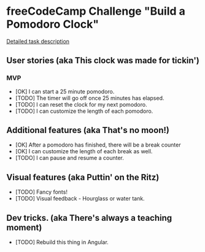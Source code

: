 # freeCodeCamp Challenge "Build a Pomodoro Clock"

[Detailed task description](https://www.freecodecamp.com/challenges/build-a-pomodoro-clock)

## User stories (aka This clock was made for tickin')
### MVP
- [OK] I can start a 25 minute pomodoro.
- [TODO] The timer will go off once 25 minutes has elapsed.
- [TODO] I can reset the clock for my next pomodoro.
- [TODO] I can customize the length of each pomodoro.

## Additional features (aka That's no moon!)
- [OK] After a pomodoro has finished, there will be a break counter
- [OK] I can customize the length of each break as well.
- [TODO] I can pause and resume a counter.

## Visual features (aka Puttin' on the Ritz)
- [TODO] Fancy fonts!
- [TODO] Visual feedback - Hourglass or water tank.

## Dev tricks. (aka There's always a teaching moment)
- [TODO] Rebuild this thing in Angular.
